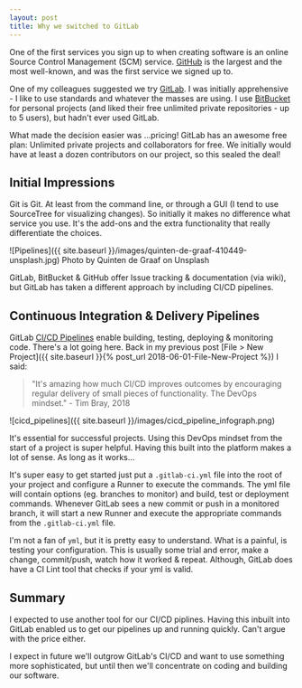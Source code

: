 ```yaml
---
layout: post
title: Why we switched to GitLab
---
```


One of the first services you sign up to when creating software is an online Source Control Management (SCM) service. [GitHub](https://github.com) is the largest and the most well-known, and was the first service we signed up to. 

One of my colleagues suggested we try [GitLab](https://gitlab.com). I was initially apprehensive - I like to use standards and whatever the masses are using. I use [BitBucket](https://bitbucket.org) for personal projects (and liked their free unlimited private repositories - up to 5 users), but hadn't ever used GitLab. 

What made the decision easier was ...pricing! GitLab has an awesome free plan: Unlimited private projects and collaborators for free. We initially would have at least a dozen contributors on our project, so this sealed the deal!

## Initial Impressions

Git is Git. At least from the command line, or through a GUI (I tend to use SourceTree for visualizing changes). So initially it makes no difference what service you use. It's the add-ons and the extra functionality that really differentiate the choices.

![Pipelines]({{ site.baseurl }}/images/quinten-de-graaf-410449-unsplash.jpg)
Photo by Quinten de Graaf on Unsplash

GitLab, BitBucket & GitHub offer Issue tracking & documentation (via wiki), but GitLab has taken a different approach by including CI/CD pipelines.

## Continuous Integration & Delivery Pipelines

GitLab [CI/CD Pipelines](https://about.gitlab.com/product/continuous-integration/) enable building, testing, deploying & monitoring code. There's a lot going here. Back in my previous post [File > New Project]({{ site.baseurl }}{% post_url 2018-06-01-File-New-Project %}) I said: 

> "It's amazing how much CI/CD improves outcomes by encouraging regular delivery of small pieces of functionality. The DevOps mindset." - Tim Bray, 2018

![cicd_pipelines]({{ site.baseurl }}/images/cicd_pipeline_infograph.png)

It's essential for successful projects. Using this DevOps mindset from the start of a project is super helpful. Having this built into the platform makes a lot of sense. As long as it works...

It's super easy to get started just put a `.gitlab-ci.yml` file into the root of your project and configure a Runner to execute the commands. The yml file will contain options (eg. branches to monitor) and build, test or deployment commands. Whenever GitLab sees a new commit or push in a monitored branch, it will start a new Runner and execute the appropriate commands from the `.gitlab-ci.yml` file. 

I'm not a fan of `yml`, but it is pretty easy to understand. What is a painful, is testing your configuration. This is usually some trial and error, make a change, commit/push, watch how it worked & repeat. Although, GitLab does have a CI Lint tool that checks if your yml is valid.

## Summary

I expected to use another tool for our CI/CD piplines. Having this inbuilt into GitLab enabled us to get our pipelines up and running quickly. Can't argue with the price either.

I expect in future we'll outgrow GitLab's CI/CD and want to use something more sophisticated, but until then we'll concentrate on coding and building our software.



